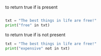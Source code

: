 to return true if is present
```python

txt = "The best things in life are free!"  
print("free" in txt)

```
to return true if is not present

```python
txt = "The best things in life are free!"  
print("expensive" not in txt)
```


